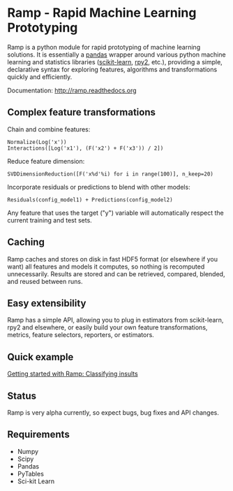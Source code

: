 Ramp - Rapid Machine Learning Prototyping
=========================================

Ramp is a python module for rapid prototyping of machine learning
solutions. It is essentially a [pandas](http://pandas.pydata.org)
wrapper around various python machine learning and statistics libraries
([scikit-learn](http://scikit-learn.org), [rpy2](http://rpy.sourceforge.net/rpy2.html), etc.),
providing a simple, declarative syntax for
exploring features, algorithms and transformations quickly and
efficiently.

Documentation: http://ramp.readthedocs.org

## Complex feature transformations
Chain and combine features:

    Normalize(Log('x'))
    Interactions([Log('x1'), (F('x2') + F('x3')) / 2])

Reduce feature dimension:

    SVDDimensionReduction([F('x%d'%i) for i in range(100)], n_keep=20)

Incorporate residuals or predictions to blend with other models:

    Residuals(config_model1) + Predictions(config_model2)
Any feature that uses the target ("y") variable will automatically respect the
current training and test sets.

## Caching
Ramp caches and stores on disk in fast HDF5 format (or elsewhere if you want) all features and models it
computes, so nothing is recomputed unnecessarily. Results are stored 
and can be retrieved, compared, blended, and reused between runs.

## Easy extensibility
Ramp has a simple API, allowing you to plug in estimators from
scikit-learn, rpy2 and elsewhere, or easily build your own feature
transformations, metrics, feature selectors, reporters, or estimators.


## Quick example
[Getting started with Ramp: Classifying insults](http://www.kenvanharen.com/2012/11/getting-started-with-ramp-detecting.html)

## Status
Ramp is very alpha currently, so expect bugs, bug fixes and API changes.

## Requirements
 * Numpy
 * Scipy    
 * Pandas
 * PyTables
 * Sci-kit Learn
